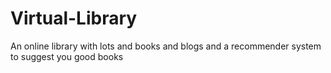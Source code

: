 # Virtual-Library
An online library with lots and books and blogs and  a recommender system to suggest you good books
